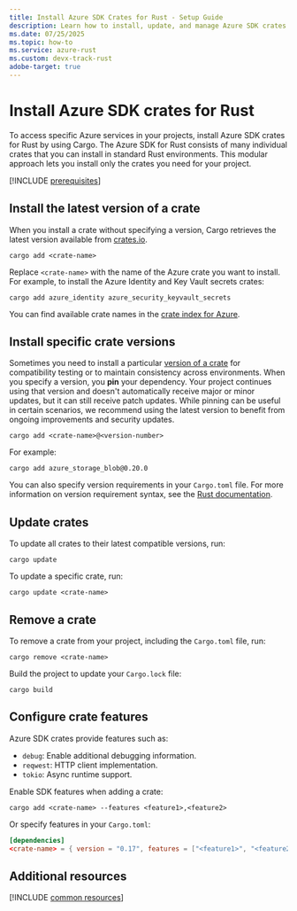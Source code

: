 ```yaml
---
title: Install Azure SDK Crates for Rust - Setup Guide
description: Learn how to install, update, and manage Azure SDK crates for Rust using Cargo. Get step-by-step instructions for specific versions and preview packages.
ms.date: 07/25/2025
ms.topic: how-to
ms.service: azure-rust
ms.custom: devx-track-rust
adobe-target: true
---
```


# Install Azure SDK crates for Rust

To access specific Azure services in your projects, install Azure SDK crates for Rust by using Cargo. The Azure SDK for Rust consists of many individual crates that you can install in standard Rust environments. This modular approach lets you install only the crates you need for your project.

[!INCLUDE [prerequisites](../includes/prerequisites.md)]

## Install the latest version of a crate

When you install a crate without specifying a version, Cargo retrieves the latest version available from [crates.io](https://crates.io). 

```console
cargo add <crate-name>
```

Replace `<crate-name>` with the name of the Azure crate you want to install. For example, to install the Azure Identity and Key Vault secrets crates:

```console
cargo add azure_identity azure_security_keyvault_secrets
```

You can find available crate names in the [crate index for Azure](https://crates.io/users/azure-sdk?sort=recent-downloads).

## Install specific crate versions

Sometimes you need to install a particular [version of a crate](https://doc.rust-lang.org/cargo/reference/specifying-dependencies.html#version-requirement-syntax) for compatibility testing or to maintain consistency across environments. When you specify a version, you **pin** your dependency. Your project continues using that version and doesn't automatically receive major or minor updates, but it can still receive patch updates. While pinning can be useful in certain scenarios, we recommend using the latest version to benefit from ongoing improvements and security updates.

```console
cargo add <crate-name>@<version-number>
```

For example:

```console
cargo add azure_storage_blob@0.20.0
```

You can also specify version requirements in your `Cargo.toml` file. For more information on version requirement syntax, see the [Rust documentation](https://doc.rust-lang.org/cargo/reference/specifying-dependencies.html).

## Update crates

To update all crates to their latest compatible versions, run:

```console
cargo update
```

To update a specific crate, run:

```console
cargo update <crate-name>
```

## Remove a crate

To remove a crate from your project, including the `Cargo.toml` file, run:

  ```console
  cargo remove <crate-name>
  ```
    
Build the project to update your `Cargo.lock` file:

  ```console
  cargo build
  ```



## Configure crate features

Azure SDK crates provide features such as:

- `debug`: Enable additional debugging information.
- `reqwest`: HTTP client implementation.
- `tokio`: Async runtime support.

Enable SDK features when adding a crate:

```console
cargo add <crate-name> --features <feature1>,<feature2>
```

Or specify features in your `Cargo.toml`:

```toml
[dependencies]
<crate-name> = { version = "0.17", features = ["<feature1>", "<feature2>"] }
```

## Additional resources

[!INCLUDE [common resources](../includes/resources.md)]